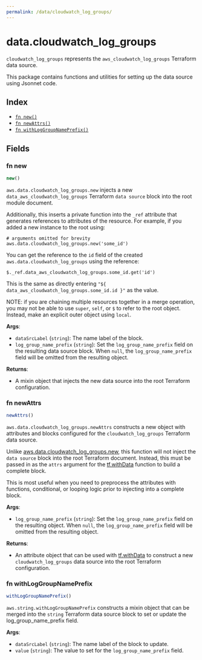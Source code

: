 ```yaml
---
permalink: /data/cloudwatch_log_groups/
---
```


# data.cloudwatch_log_groups

`cloudwatch_log_groups` represents the `aws_cloudwatch_log_groups` Terraform data source.



This package contains functions and utilities for setting up the data source using Jsonnet code.


## Index

* [`fn new()`](#fn-new)
* [`fn newAttrs()`](#fn-newattrs)
* [`fn withLogGroupNamePrefix()`](#fn-withloggroupnameprefix)

## Fields

### fn new

```ts
new()
```


`aws.data.cloudwatch_log_groups.new` injects a new `data_aws_cloudwatch_log_groups` Terraform `data source`
block into the root module document.

Additionally, this inserts a private function into the `_ref` attribute that generates references to attributes of the
resource. For example, if you added a new instance to the root using:

    # arguments omitted for brevity
    aws.data.cloudwatch_log_groups.new('some_id')

You can get the reference to the `id` field of the created `aws.data.cloudwatch_log_groups` using the reference:

    $._ref.data_aws_cloudwatch_log_groups.some_id.get('id')

This is the same as directly entering `"${ data_aws_cloudwatch_log_groups.some_id.id }"` as the value.

NOTE: if you are chaining multiple resources together in a merge operation, you may not be able to use `super`, `self`,
or `$` to refer to the root object. Instead, make an explicit outer object using `local`.

**Args**:
  - `dataSrcLabel` (`string`): The name label of the block.
  - `log_group_name_prefix` (`string`): Set the `log_group_name_prefix` field on the resulting data source block. When `null`, the `log_group_name_prefix` field will be omitted from the resulting object.

**Returns**:
- A mixin object that injects the new data source into the root Terraform configuration.


### fn newAttrs

```ts
newAttrs()
```


`aws.data.cloudwatch_log_groups.newAttrs` constructs a new object with attributes and blocks configured for the `cloudwatch_log_groups`
Terraform data source.

Unlike [aws.data.cloudwatch_log_groups.new](#fn-new), this function will not inject the `data source`
block into the root Terraform document. Instead, this must be passed in as the `attrs` argument for the
[tf.withData](https://github.com/tf-libsonnet/core/tree/main/docs#fn-withdata) function to build a complete block.

This is most useful when you need to preprocess the attributes with functions, conditional, or looping logic prior to
injecting into a complete block.

**Args**:
  - `log_group_name_prefix` (`string`): Set the `log_group_name_prefix` field on the resulting object. When `null`, the `log_group_name_prefix` field will be omitted from the resulting object.

**Returns**:
  - An attribute object that can be used with [tf.withData](https://github.com/tf-libsonnet/core/tree/main/docs#fn-withdata) to construct a new `cloudwatch_log_groups` data source into the root Terraform configuration.


### fn withLogGroupNamePrefix

```ts
withLogGroupNamePrefix()
```

`aws.string.withLogGroupNamePrefix` constructs a mixin object that can be merged into the `string`
Terraform data source block to set or update the log_group_name_prefix field.



**Args**:
  - `dataSrcLabel` (`string`): The name label of the block to update.
  - `value` (`string`): The value to set for the `log_group_name_prefix` field.
